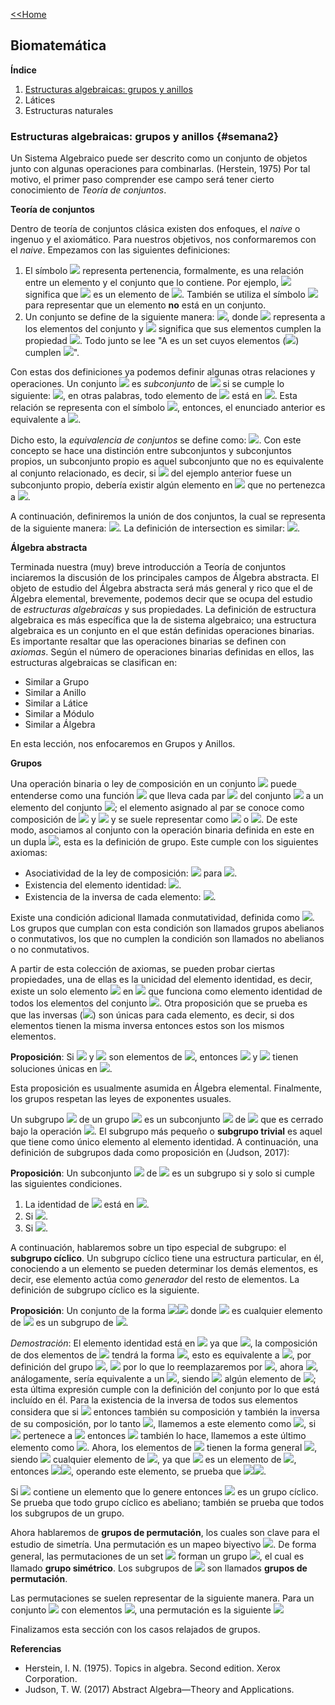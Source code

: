 [<<Home](https://francescoapg.github.io/mathbio/)

## Biomatemática

**Índice**

1. [Estructuras algebraicas: grupos y anillos](#semana2)
2. Látices
3. Estructuras naturales

### Estructuras algebraicas: grupos y anillos {#semana2}

Un Sistema Algebraico puede ser descrito como un conjunto de objetos junto con algunas operaciones para combinarlas. (Herstein, 1975) Por tal motivo, el primer paso comprender ese campo será tener cierto conocimiento de _Teoría de conjuntos_.

**Teoría de conjuntos**

Dentro de teoría de conjuntos clásica existen dos enfoques, el _naive_ o ingenuo y el axiomático. Para nuestros objetivos, nos conformaremos con el _naive_. Empezamos con las siguientes definiciones:

1. El símbolo <img src="https://render.githubusercontent.com/render/math?math=\in"> representa pertenencia, formalmente, es una relación entre un elemento y el conjunto que lo contiene. Por ejemplo, <img src="https://render.githubusercontent.com/render/math?math=\large a\in S"> significa que <img src="https://render.githubusercontent.com/render/math?math=\large a">
es un elemento de <img src="https://render.githubusercontent.com/render/math?math=\large S">. También se utiliza el símbolo <img src="https://render.githubusercontent.com/render/math?math=\notin"> para representar que un elemento **no** está en un conjunto.
2. Un conjunto se define de la siguiente manera: <img src="https://render.githubusercontent.com/render/math?math=\large A=\{x:P(x)\}">, donde <img src="https://render.githubusercontent.com/render/math?math=\large x"> representa a los elementos del conjunto y <img src="https://render.githubusercontent.com/render/math?math=\large P(x)"> significa que sus elementos cumplen la propiedad <img src="https://render.githubusercontent.com/render/math?math=\large P">. Todo junto se lee "A es un set cuyos elementos (<img src="https://render.githubusercontent.com/render/math?math=\large x">) cumplen <img src="https://render.githubusercontent.com/render/math?math=\large P(x)">".

Con estas dos definiciones ya podemos definir algunas otras relaciones y operaciones. Un conjunto <img src="https://render.githubusercontent.com/render/math?math=\large B"> es _subconjunto_ de <img src="https://render.githubusercontent.com/render/math?math=\large A"> si se cumple lo siguiente: <img src="https://render.githubusercontent.com/render/math?math=\large b \in B \Rightarrow b \in A">, en otras palabras, todo elemento de <img src="https://render.githubusercontent.com/render/math?math=\large B"> está en <img src="https://render.githubusercontent.com/render/math?math=\large A">. Esta relación se representa con el símbolo <img src="https://render.githubusercontent.com/render/math?math=\subset">, entonces, el enunciado anterior es equivalente a <img src="https://render.githubusercontent.com/render/math?math=\large B\subset A">.

Dicho esto, la _equivalencia de conjuntos_ se define como: <img src="https://render.githubusercontent.com/render/math?math=\large A=B\iff A\subset B \land B\subset A">. Con este concepto se hace una distinción entre subconjuntos y subconjuntos propios, un subconjunto propio es aquel subconjunto que no es equivalente al conjunto relacionado, es decir, si <img src="https://render.githubusercontent.com/render/math?math=\large B"> del ejemplo anterior fuese un subconjunto propio, debería existir algún elemento en <img src="https://render.githubusercontent.com/render/math?math=\large A"> que no pertenezca a <img src="https://render.githubusercontent.com/render/math?math=\large B">.

A continuación, definiremos la unión de dos conjuntos, la cual se representa de la siguiente manera: <img src="https://render.githubusercontent.com/render/math?math=\large A\cup B = \{x:x\in A \lor x\in B\}">. La definición de intersection es similar: <img src="https://render.githubusercontent.com/render/math?math=\large A\cap B = \{x:x\in A \land x\in B\}">.

**Álgebra abstracta**

Terminada nuestra (muy) breve introducción a Teoría de conjuntos inciaremos la discusión de los principales campos de Álgebra abstracta. El objeto de estudio del Álgebra abstracta será más general y rico que el de Álgebra elemental, brevemente, podemos decir que se ocupa del estudio de _estructuras algebraicas_ y sus propiedades. La definición de estructura algebraica es más específica que la de sistema algebraico; una estructura algebraica es un conjunto en el que están definidas operaciones binarias. Es importante resaltar que las operaciones binarias se definen con _axiomas_. Según el número de operaciones binarias definidas en ellos, las estructuras algebraicas se clasifican en:

- Similar a Grupo
- Similar a Anillo
- Similar a Látice
- Similar a Módulo
- Similar a Álgebra

En esta lección, nos enfocaremos en Grupos y Anillos.

**Grupos**

Una operación binaria o ley de composición en un conjunto <img src="https://render.githubusercontent.com/render/math?math=\large G"> puede entenderse como una función <img src="https://render.githubusercontent.com/render/math?math=\large G\times G \to G"> que lleva cada par <img src="https://render.githubusercontent.com/render/math?math=\large (a,b)"> del conjunto <img src="https://render.githubusercontent.com/render/math?math=\large G\times G"> a un elemento del conjunto <img src="https://render.githubusercontent.com/render/math?math=\large G">; el elemento asignado al par se conoce como composición de <img src="https://render.githubusercontent.com/render/math?math=\large a"> y <img src="https://render.githubusercontent.com/render/math?math=\large b"> y se suele representar como <img src="https://render.githubusercontent.com/render/math?math=\large a \circ b"> o <img src="https://render.githubusercontent.com/render/math?math=\large ab">. De este modo, asociamos al conjunto con la operación binaria definida en este en un dupla <img src="https://render.githubusercontent.com/render/math?math=\large (G, \circ )">, esta es la definición de grupo. Este cumple con los siguientes axiomas:

- Asociatividad de la ley de composición: <img src="https://render.githubusercontent.com/render/math?math=\large (a \circ b)\circ c=a\circ (b\circ c)"> para <img src="https://render.githubusercontent.com/render/math?math=\large a,b,c\in G">.
- Existencia del elemento identidad: <img src="https://render.githubusercontent.com/render/math?math=\large \forall a\in G \exists e \in G (e \circ a = a \circ e = a)">.
- Existencia de la inversa de cada elemento: <img src="https://render.githubusercontent.com/render/math?math=\large \forall a\in G \exists a^{-1} (a\circ a^{-1} = a^{-1}\circ a = e)">.

Existe una condición adicional llamada conmutatividad, definida como <img src="https://render.githubusercontent.com/render/math?math=\large \forall a,b \in G (a \circ b = b \circ a)">. Los grupos que cumplan con esta condición son llamados grupos abelianos o conmutativos, los que no cumplen la condición son llamados no abelianos o no conmutativos.

A partir de esta colección de axiomas, se pueden probar ciertas propiedades, una de ellas es la unicidad del elemento identidad, es decir, existe un solo elemento <img src="https://render.githubusercontent.com/render/math?math=\large e"> en <img src="https://render.githubusercontent.com/render/math?math=\large G"> que funciona como elemento identidad de todos los elementos del conjunto <img src="https://render.githubusercontent.com/render/math?math=\large G">. Otra proposición que se prueba es que las inversas (<img src="https://render.githubusercontent.com/render/math?math=\large a^{-1}">) son únicas para cada elemento, es decir, si dos elementos tienen la misma inversa entonces estos son los mismos elementos.

**Proposición**: Si <img src="https://render.githubusercontent.com/render/math?math=\large a"> y <img src="https://render.githubusercontent.com/render/math?math=\large b"> son elementos de <img src="https://render.githubusercontent.com/render/math?math=\large G">, entonces <img src="https://render.githubusercontent.com/render/math?math=\large ax=b"> y <img src="https://render.githubusercontent.com/render/math?math=\large xa=b"> tienen soluciones únicas en <img src="https://render.githubusercontent.com/render/math?math=\large G">.

Esta proposición es usualmente asumida en Álgebra elemental. Finalmente, los grupos respetan las leyes de exponentes usuales.

Un subgrupo <img src="https://render.githubusercontent.com/render/math?math=\large (H,\circ )"> de un grupo <img src="https://render.githubusercontent.com/render/math?math=\large (G,\circ )"> es un subconjunto <img src="https://render.githubusercontent.com/render/math?math=\large H"> de <img src="https://render.githubusercontent.com/render/math?math=\large G"> que es cerrado bajo la operación <img src="https://render.githubusercontent.com/render/math?math=\large \circ">. El subgrupo más pequeño o **subgrupo trivial** es aquel que tiene como único elemento al elemento identidad. A continuación, una definición de subgrupos dada como proposición en (Judson, 2017):

**Proposición**: Un subconjunto <img src="https://render.githubusercontent.com/render/math?math=\large H"> de <img src="https://render.githubusercontent.com/render/math?math=\large G"> es un subgrupo si y solo si cumple las siguientes condiciones.
1. La identidad de <img src="https://render.githubusercontent.com/render/math?math=\large G"> está en <img src="https://render.githubusercontent.com/render/math?math=\large H">.
2. Si <img src="https://render.githubusercontent.com/render/math?math=\large h1,h2\in H \Rightarrow h1\circ h2\in H">.
3. Si <img src="https://render.githubusercontent.com/render/math?math=\large h\in H\Rightarrow h^{-1}\in H">.

A continuación, hablaremos sobre un tipo especial de subgrupo: el **subgrupo cíclico**. Un subgrupo cíclico tiene una estructura particular, en él, conociendo a un elemento se pueden determinar los demás elementos, es decir, ese elemento actúa como _generador_ del resto de elementos. La definición de subgrupo cíclico es la siguiente.

**Proposición**: Un conjunto de la forma <img src="https://render.githubusercontent.com/render/math?math=\small \langle a \rangle"><img src="https://render.githubusercontent.com/render/math?math=\large =\{a\circ b: b\in G\}"> donde <img src="https://render.githubusercontent.com/render/math?math=\large a"> es cualquier elemento de <img src="https://render.githubusercontent.com/render/math?math=\large G"> es un subgrupo de <img src="https://render.githubusercontent.com/render/math?math=\large G">.

_Demostración_: El elemento identidad está en <img src="https://render.githubusercontent.com/render/math?math=\small	 \langle \large a \small	 \rangle"> ya que <img src="https://render.githubusercontent.com/render/math?math=\large a^{-1}\in G">, la composición de dos elementos de <img src="https://render.githubusercontent.com/render/math?math=\small \langle \large a \small \rangle"> tendrá la forma <img src="https://render.githubusercontent.com/render/math?math=\large (a\circ b) \circ (a\circ c)">, esto es equivalente a <img src="https://render.githubusercontent.com/render/math?math=\large a\circ (b \circ a)\circ c">, por definición del grupo <img src="https://render.githubusercontent.com/render/math?math=\large G">, <img src="https://render.githubusercontent.com/render/math?math=\large b \circ a\in G"> por lo que lo reemplazaremos por <img src="https://render.githubusercontent.com/render/math?math=\large d">, ahora <img src="https://render.githubusercontent.com/render/math?math=\large a\circ (d \circ c)">, análogamente, sería equivalente a un <img src="https://render.githubusercontent.com/render/math?math=\large a\circ e">, siendo <img src="https://render.githubusercontent.com/render/math?math=\large e"> algún elemento de <img src="https://render.githubusercontent.com/render/math?math=\large G">; esta última expresión cumple con la definición del conjunto por lo que está incluído en él. Para la existencia de la inversa de todos sus elementos considera que si <img src="https://render.githubusercontent.com/render/math?math=\large a,b\in G"> entonces también su composición y también la inversa de su composición, por lo tanto <img src="https://render.githubusercontent.com/render/math?math=\large b^{-1}\circ a^{-1}\in G">, llamemos a este elemento como <img src="https://render.githubusercontent.com/render/math?math=\large c">, si <img src="https://render.githubusercontent.com/render/math?math=\large c"> pertenece a <img src="https://render.githubusercontent.com/render/math?math=\large G"> entonces <img src="https://render.githubusercontent.com/render/math?math=\large  a^{-1}\circ c"> también lo hace, llamemos a este último elemento como <img src="https://render.githubusercontent.com/render/math?math=\large d">. Ahora, los elementos de <img src="https://render.githubusercontent.com/render/math?math=\small \langle \large a \small \rangle"> tienen la forma general <img src="https://render.githubusercontent.com/render/math?math=\large a\circ x">, siendo <img src="https://render.githubusercontent.com/render/math?math=\large x"> cualquier elemento de <img src="https://render.githubusercontent.com/render/math?math=\large G">, ya que <img src="https://render.githubusercontent.com/render/math?math=\large d"> es un elemento de <img src="https://render.githubusercontent.com/render/math?math=\large G">, entonces <img src="https://render.githubusercontent.com/render/math?math=\large a\circ d \in "><img src="https://render.githubusercontent.com/render/math?math=\small \langle a \rangle">, operando este elemento, se prueba que <img src="https://render.githubusercontent.com/render/math?math=\large b^{-1}\circ a^{-1}\in"><img src="https://render.githubusercontent.com/render/math?math=\large \small \langle a \rangle">. 

Si <img src="https://render.githubusercontent.com/render/math?math=\large G"> contiene un elemento que lo genere entonces <img src="https://render.githubusercontent.com/render/math?math=\large G"> es un grupo cíclico. Se prueba que todo grupo cíclico es abeliano; también se prueba que todos los subgrupos de un grupo.

Ahora hablaremos de **grupos de permutación**, los cuales son clave para el estudio de simetría. Una permutación es un mapeo biyectivo <img src="https://render.githubusercontent.com/render/math?math=\large \pi : X \to X">. De forma general, las permutaciones de un set <img src="https://render.githubusercontent.com/render/math?math=\large X"> forman un grupo <img src="https://render.githubusercontent.com/render/math?math=\large S_X">, el cual es llamado **grupo simétrico**. Los subgrupos de <img src="https://render.githubusercontent.com/render/math?math=\large S_X"> son llamados **grupos de permutación**. 

Las permutaciones se suelen representar de la siguiente manera. Para un conjunto <img src="https://render.githubusercontent.com/render/math?math=\large S"> con elementos <img src="https://render.githubusercontent.com/render/math?math=\large a_1, a_2, ..., a_i, a_j, ...">, una permutación es la siguiente
<img src="https://render.githubusercontent.com/render/math?math= \begin{pmatrix} a_1 & a_2 & ... \\ a_i & a_j & ... \end{pmatrix}">

Finalizamos esta sección con los casos relajados de grupos.

**Referencias**

- Herstein, I. N. (1975). Topics in algebra. Second edition. Xerox Corporation.
- Judson, T. W. (2017) Abstract Algebra—Theory and Applications.
